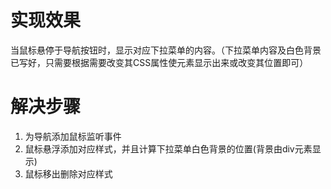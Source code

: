 # 实现效果

当鼠标悬停于导航按钮时，显示对应下拉菜单的内容。（下拉菜单内容及白色背景已写好，只需要根据需要改变其CSS属性使元素显示出来或改变其位置即可）



# 解决步骤

1. 为导航添加鼠标监听事件
2. 鼠标悬浮添加对应样式，并且计算下拉菜单白色背景的位置(背景由div元素显示)
3. 鼠标移出删除对应样式